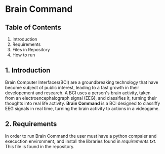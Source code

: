 # Brain Command
## Table of Contents
1. Introduction
2. Requirements
3. Files in Repository 
4. How to run
## 1. Introduction
Brain Computer Interfaces(BCI) are a groundbreaking technology that have become subject of public interest, leading to a fast growth in their developement and research. A BCI uses a person's brain activity, taken from an electroencephalograph signal (EEG), and classifies it, turning their thoughts into real life activity. **Brain Command** is a BCI designed to classiffy EEG signals in real time, turning the brain activity to actions in a videogame.
## 2. Requirements
In order to run Brain Command the user must  have a python compaler and execuction environment, and install the libraries found in *requirements.txt*. This file is found in the repository. 
## 
